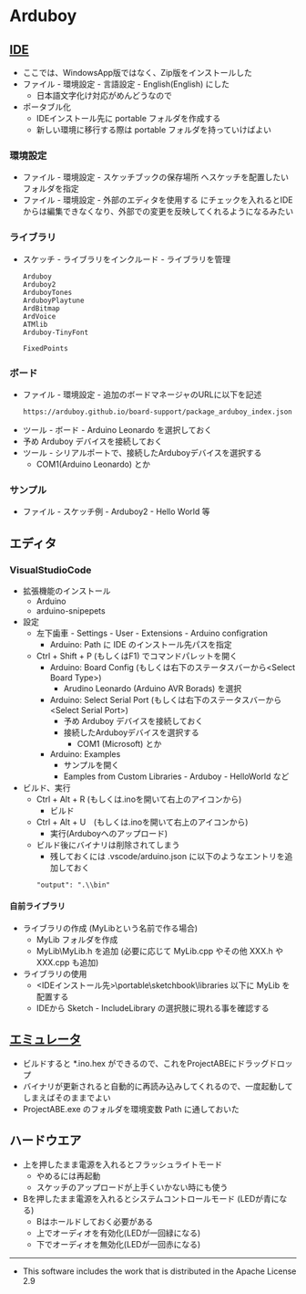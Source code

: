 # Arduboy

## [IDE](https://www.arduino.cc/en/Main/Software#download)
* ここでは、WindowsApp版ではなく、Zip版をインストールした
* ファイル - 環境設定 - 言語設定 - English(English) にした
    * 日本語文字化け対応がめんどうなので
* ポータブル化
    * IDEインストール先に portable フォルダを作成する
    * 新しい環境に移行する際は portable フォルダを持っていけばよい

### 環境設定 
* ファイル - 環境設定 - スケッチブックの保存場所 へスケッチを配置したいフォルダを指定
* ファイル - 環境設定 - 外部のエディタを使用する にチェックを入れるとIDEからは編集できなくなり、外部での変更を反映してくれるようになるみたい

### ライブラリ
* スケッチ - ライブラリをインクルード - ライブラリを管理
    ~~~
    Arduboy
    Arduboy2
    ArduboyTones
    ArduboyPlaytune
    ArdBitmap
    ArdVoice
    ATMlib
    Arduboy-TinyFont

    FixedPoints
    ~~~
    
### ボード
* ファイル - 環境設定 - 追加のボードマネージャのURLに以下を記述
    ~~~
    https://arduboy.github.io/board-support/package_arduboy_index.json 
    ~~~
* ツール - ボード - Arduino Leonardo を選択しておく
* 予め Arduboy デバイスを接続しておく
* ツール - シリアルポートで、接続したArduboyデバイスを選択する
    * COM1(Arduino Leonardo) とか

### サンプル
* ファイル - スケッチ例 - Arduboy2 - Hello World 等

## エディタ

<!--
### [VisualStudio](https://www.visualmicro.com/)
* Extensions - Manage Extensions - Arduino IDE for Visual Studio をインストール - Visual Studio 再起動
* Extensions - vMicro
    * General - Configure Arduion IDE locations - Arduion IDEをインストールしたパスを設定(多分自動設定済になっている)
    * IDE に Arduino 1.6/1.8 を選択する
    * Board に Arduino Leonardo を選択する

#### 自前ライブラリ
* ライブラリの作成 (Visual Studio)
    * Arduino Library Projectで作成、ここではXXXとする
    * ファイルの追加をする場合は、srcフォルダ以下に配置されるように追加する
* ライブラリを使う側でやること (Visual Studioから使う場合)
    * ソリューションを右クリック - Add - Existing Project... - XXX.vcxitems を追加する
    * Referencesを右クリック - Add Reference... - XXXにチェックを入れる
*  ライブラリを使う側でやること (IDEから使う場合)
    * ファイル - 環境設定 - スケッチブックの保存場所 で指定したフォルダ内の libraries フォルダ以下にライブラリを配置する
    * IDEで、スケッチ - ライブラリをインクルード - 選択肢に(配置済だと)現れるようになるので選択する
-->

### VisualStudioCode
* 拡張機能のインストール
    * Arduino
    * arduino-snipepets
* 設定
    * 左下歯車 - Settings - User - Extensions - Arduino configration
        * Arduino: Path に IDE のインストール先パスを指定
    * Ctrl + Shift + P (もしくはF1) でコマンドパレットを開く
        * Arduino: Board Config (もしくは右下のステータスバーから\<Select Board Type\>)
            * Arudino Leonardo (Arduino AVR Borads) を選択
        * Arduino: Select Serial Port (もしくは右下のステータスバーから\<Select Serial Port\>)
            * 予め Arduboy デバイスを接続しておく
            * 接続したArduboyデバイスを選択する
                * COM1 (Microsoft) とか
        * Arduino: Examples
            * サンプルを開く
            * Eamples from Custom Libraries - Arduboy - HelloWorld など
* ビルド、実行
    * Ctrl + Alt + R (もしくは.inoを開いて右上のアイコンから)
        * ビルド
    * Ctrl + Alt + U　(もしくは.inoを開いて右上のアイコンから)
        * 実行(Arduboyへのアップロード)
    * ビルド後にバイナリは削除されてしまう
        * 残しておくには .vscode/arduino.json に以下のようなエントリを追加しておく
        ~~~
        "output": ".\\bin"
        ~~~
#### 自前ライブラリ
* ライブラリの作成 (MyLibという名前で作る場合)
    * MyLib フォルダを作成
    * MyLib\MyLib.h を追加 (必要に応じて MyLib.cpp やその他 XXX.h や XXX.cpp も追加)
* ライブラリの使用 
    * <IDEインストール先>\portable\sketchbook\libraries 以下に MyLib を配置する
    * IDEから Sketch - IncludeLibrary の選択肢に現れる事を確認する

## [エミュレータ](https://github.com/felipemanga/ProjectABE)
* ビルドすると *.ino.hex ができるので、これをProjectABEにドラッグドロップ
* バイナリが更新されると自動的に再読み込みしてくれるので、一度起動してしまえばそのままでよい
* ProjectABE.exe のフォルダを環境変数 Path に通しておいた

## ハードウエア
* 上を押したまま電源を入れるとフラッシュライトモード
    * やめるには再起動
    * スケッチのアップロードが上手くいかない時にも使う
* Bを押したまま電源を入れるとシステムコントロールモード (LEDが青になる)
    * Bはホールドしておく必要がある
    * 上でオーディオを有効化(LEDが一回緑になる)
    * 下でオーディオを無効化(LEDが一回赤になる)

----
* This software includes the work that is distributed in the Apache License 2.9
<!--
TODO
    Math
        四元数
        テーブル使用サインコサイン
        DistanceFunctions
        ParametericSurface

    スプライト
        コンバーターの使用
        表示

    LED
        digitalWriteRGB(RGB_ON, RGB_OFF, RGB_OFF);
        digitalWriteRGB(RED_LED, RGB_ON);digitalWriteRGB(GREEN_LED, RGB_OFF);digitalWriteRGB(BLUE_LED, RGB_OFF);

        setRGBled(255, 0, 0);
        setRGBled(RED_LED, 255);setRGBled(RED_GREEN, 0);setRGBled(RED_BLUE, 0);

    EEPROM
        EEPROM_STORAGE_SPACE_START 以降がアプリから使用可能
        	    arduboy.print("\nEEPROM = ");
			arduboy.print(EEPROM_STORAGE_SPACE_START+1);
			arduboy.print(" = ");
			arduboy.print(EEPROM.read(EEPROM_STORAGE_SPACE_START));
    
    オーディオ
        Arduboy2Audio::enabled(),on(),off(),toggle()
        //ArduboyPlaytuneand ArduboyTones でonである必要がある
        if (!Arduboy2Audio::enabled()) {
		 Arduboy2Audio::on();
	    }
-->